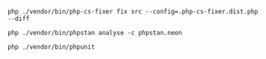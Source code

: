 ```shell
php ./vendor/bin/php-cs-fixer fix src --config=.php-cs-fixer.dist.php --diff
```

```shell
php ./vendor/bin/phpstan analyse -c phpstan.neon
```

```shell
php ./vendor/bin/phpunit
```